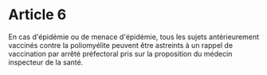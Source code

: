 # Article 6

En cas d'épidémie ou de menace d'épidémie, tous les sujets antérieurement vaccinés contre la poliomyélite peuvent être astreints à un rappel de vaccination par arrêté préfectoral pris sur la proposition du médecin inspecteur de la santé.
